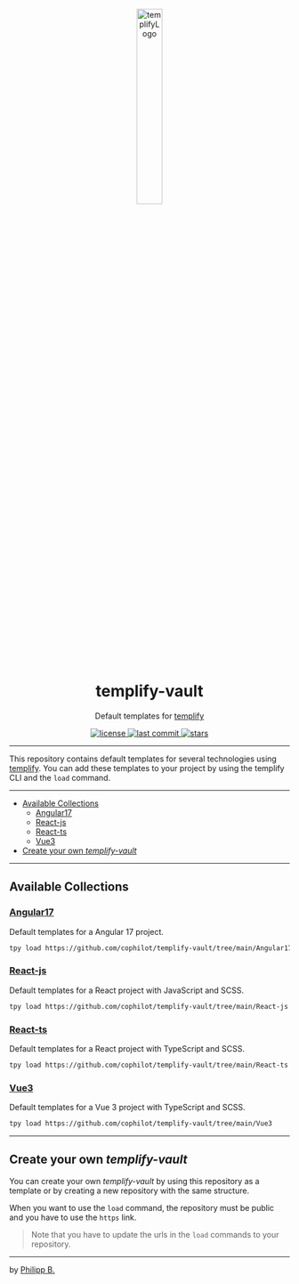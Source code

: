 <div align="center">
  <br />
  <img src="https://raw.githubusercontent.com/cophilot/templify/master/assets/logo.png" alt="templifyLogo" width="30%"/>
  <h1>templify-vault</h1>
  <p>
     Default templates for <a href="https://github.com/cophilot/templify" target="_blank">templify</a>
  </p>
</div>

<!-- Badges -->
<div align="center">
   <a href="https://github.com/cophilot/templify-vault/blob/main/LICENSE">
       <img src="https://img.shields.io/github/license/cophilot/templify-vault" alt="license" />
   </a>
   <a href="https://github.com/cophilot/templify-vault/commits/main">
       <img src="https://img.shields.io/github/last-commit/cophilot/templify-vault" alt="last commit" />
   </a>
   <a href="https://github.com/cophilot/templify-vault/stargazers">
       <img src="https://img.shields.io/github/stars/cophilot/templify-vault" alt="stars" />
   </a>
</div>

---

This repository contains default templates for several technologies using [templify](https://templify.philipp-bonin.com/). You can add these templates to your project by using the templify CLI and the `load` command.

---

-   [Available Collections](#available-collections)
    -   [Angular17](#angular17)
    -   [React-js](#react-js)
    -   [React-ts](#react-ts)
    -   [Vue3](#vue3)
-   [Create your own _templify-vault_](#create-your-own-templify-vault)

---

## Available Collections

### [Angular17](Angular17/)

Default templates for a Angular 17 project.

```bash
tpy load https://github.com/cophilot/templify-vault/tree/main/Angular17
```

### [React-js](React-js/)

Default templates for a React project with JavaScript and SCSS.

```bash
tpy load https://github.com/cophilot/templify-vault/tree/main/React-js
```

### [React-ts](React-ts/)

Default templates for a React project with TypeScript and SCSS.

```bash
tpy load https://github.com/cophilot/templify-vault/tree/main/React-ts
```

### [Vue3](Vue3/)

Default templates for a Vue 3 project with TypeScript and SCSS.

```bash
tpy load https://github.com/cophilot/templify-vault/tree/main/Vue3
```

---

## Create your own _templify-vault_

You can create your own _templify-vault_ by using this repository as a template or by creating a new repository with the same structure.

When you want to use the `load` command, the repository must be public and you have to use the `https` link.

> Note that you have to update the urls in the `load` commands to your repository.

---

by [Philipp B.](https://github.com/cophilot)
